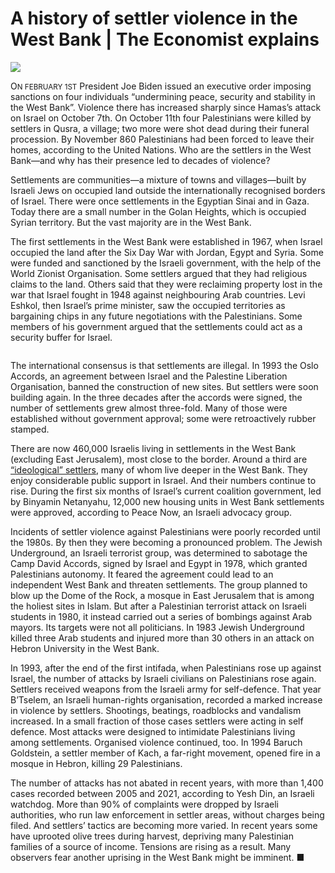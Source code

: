 # A history of settler violence in the West Bank | The Economist explains

<img src="https://images.weserv.nl/?url=www.economist.com/img/b/1280/720/90/media-assets/image/20240210_BLP508.jpg" /><div></div><p><span>O</span><small>N FEBRUARY 1ST</small> President Joe Biden issued an executive order imposing sanctions on four individuals “undermining peace, security and stability in the West Bank”. Violence there has increased sharply since Hamas’s attack on Israel on October 7th. On October 11th four Palestinians were killed by settlers in Qusra, a village; two more were shot dead during their funeral procession. By November 860 Palestinians had been forced to leave their homes, according to the United Nations. Who are the settlers in the West Bank—and why has their presence led to decades of violence?</p><p>Settlements are communities—a mixture of towns and villages—built by Israeli Jews on occupied land outside the internationally recognised borders of Israel. There were once settlements in the Egyptian Sinai and in Gaza. Today there are a small number in the Golan Heights, which is occupied Syrian territory. But the vast majority are in the West Bank. </p><div><div><div id="econ-1"></div></div></div><p>The first settlements in the West Bank were established in 1967, when Israel occupied the land after the Six Day War with Jordan, Egypt and Syria. Some were funded and sanctioned by the Israeli government, with the help of the World Zionist Organisation. Some settlers argued that they had religious claims to the land. Others said that they were reclaiming property lost in the war that Israel fought in 1948 against neighbouring Arab countries. Levi Eshkol, then Israel’s prime minister, saw the occupied territories as bargaining chips in any future negotiations with the Palestinians. Some members of his government argued that the settlements could act as a security buffer for Israel.</p><div><figure><span><img alt="" src="https://www.economist.com/img/b/608/1116/90/media-assets/image/20240210_MAM975.png" /></span></figure><p>The international consensus is that settlements are illegal. In 1993 the Oslo Accords, an agreement between Israel and the Palestine Liberation Organisation, banned the construction of new sites. But settlers were soon building again. In the three decades after the accords were signed, the number of settlements grew almost three-fold. Many of those were established without government approval; some were retroactively rubber stamped. </p><p>There are now 460,000 Israelis living in settlements in the West Bank (excluding East Jerusalem), most close to the border. Around a third are <a href="https://www.economist.com/middle-east-and-africa/2023/11/06/settlers-are-causing-mayhem-in-the-west-bank">“ideological” settlers</a>, many of whom live deeper in the West Bank. They enjoy considerable public support in Israel. And their numbers continue to rise. During the first six months of Israel’s current coalition government, led by Binyamin Netanyahu, 12,000 new housing units in West Bank settlements were approved, according to Peace Now, an Israeli advocacy group. </p><p>Incidents of settler violence against Palestinians were poorly recorded until the 1980s. By then they were becoming a pronounced problem. The Jewish Underground, an Israeli terrorist group, was determined to sabotage the Camp David Accords, signed by Israel and Egypt in 1978, which granted Palestinians autonomy. It feared the agreement could lead to an independent West Bank and threaten settlements. The group planned to blow up the Dome of the Rock, a mosque in East Jerusalem that is among the holiest sites in Islam. But after a Palestinian terrorist attack on Israeli students in 1980, it instead carried out a series of bombings against Arab mayors. Its targets were not all politicians. In 1983 Jewish Underground killed three Arab students and injured more than 30 others in an attack on Hebron University in the West Bank.</p><p> In 1993, after the end of the first intifada, when Palestinians rose up against Israel, the number of attacks by Israeli civilians on Palestinians rose again. Settlers received weapons from the Israeli army for self-defence. That year B’Tselem, an Israeli human-rights organisation, recorded a marked increase in violence by settlers. Shootings, beatings, roadblocks and vandalism increased. In a small fraction of those cases settlers were acting in self defence. Most attacks were designed to intimidate Palestinians living among settlements. Organised violence continued, too. In 1994 Baruch Goldstein, a settler member of Kach, a far-right movement, opened fire in a mosque in Hebron, killing 29 Palestinians. </p></div><p>The number of attacks has not abated in recent years, with more than 1,400 cases recorded between 2005 and 2021, according to Yesh Din, an Israeli watchdog. More than 90% of complaints were dropped by Israeli authorities, who run law enforcement in settler areas, without charges being filed. And settlers’ tactics are becoming more varied. In recent years some have uprooted olive trees during harvest, depriving many Palestinian families of a source of income. Tensions are rising as a result. Many observers fear another uprising in the West Bank might be imminent. <span>■</span></p>

